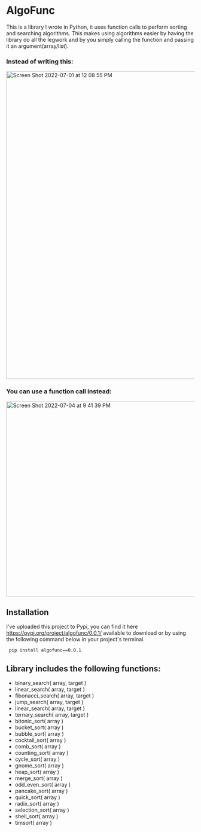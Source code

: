 <h1>AlgoFunc</h1>
This is a library I wrote in Python, it uses function calls to perform sorting and searching algorithms. This makes using algorithms easier by having the library do all the legwork and by you simply calling the function and passing it an argument(array/list).


<h3>Instead of writing this:</h3>

<img width="824" alt="Screen Shot 2022-07-01 at 12 08 55 PM" src="https://user-images.githubusercontent.com/90207985/177231618-da0d628f-eb27-4fa3-8beb-2527c8f5f224.png">

<h3>You can use a function call instead:</h3>

<img width="523" alt="Screen Shot 2022-07-04 at 9 41 39 PM" src="https://user-images.githubusercontent.com/90207985/177233210-349b5b31-3aca-4399-97b7-5eaa9c3c4223.png">


<h2>Installation</h2>

I've uploaded this project to Pypi, you can find it here https://pypi.org/project/algofunc/0.0.1/ available to download or by using the following command below in your project's terminal.

<code> pip install algofunc==0.0.1 </code>

<h2>Library includes the following functions:</h2>
<ul>
  <li>binary_search( array, target )</li>
  <li>linear_search( array, target )</li>
  <li>fibonacci_search( array, target )</li>
  <li>jump_search( array, target )</li>
  <li>linear_search( array, target )</li>
  <li>ternary_search( array, target )</li>
  <li>bitonic_sort( array )</li>
  <li>bucket_sort( array )</li>
  <li>bubble_sort( array )</li>
  <li>cocktail_sort( array )</li>
  <li>comb_sort( array )</li>
  <li>counting_sort( array )</li>
  <li>cycle_sort( array )</li>
  <li>gnome_sort( array )</li>
  <li>heap_sort( array )</li>
  <li>merge_sort( array )</li>
  <li>odd_even_sort( array )</li>
  <li>pancake_sort( array )</li>
<li>quick_sort( array )</li>
<li>radix_sort( array )</li>
<li>selection_sort( array )</li>
<li>shell_sort( array )</li>
<li>timsort( array )</li>
</ol>
